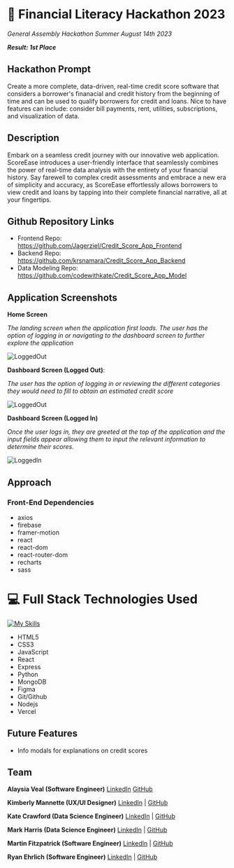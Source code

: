 # 💸 Financial Literacy Hackathon 2023
*General Assembly Hackathon Summer August 14th 2023*

***Result: 1st Place***


## Hackathon Prompt

Create a more complete, data-driven, real-time credit score software that considers a borrower's finanacial and credit history from the beginning of time and can be used to qualify borrowers for credit and loans. Nice to have features can include: consider bill payments, rent, utilities, subscriptions, and visualization of data.


## Description

Embark on a seamless credit journey with our innovative web application. ScoreEase introduces a user-friendly interface that seamlessly combines the power of real-time data analysis with the entirety of your financial history. Say farewell to complex credit assessments and embrace a new era of simplicity and accuracy, as ScoreEase effortlessly allows borrowers to view credit and loans by tapping into their complete financial narrative, all at your fingertips.

## Github Repository Links
- Frontend Repo: https://github.com/Jagerziel/Credit_Score_App_Frontend
- Backend Repo: https://github.com/krsnamara/Credit_Score_App_Backend
- Data Modeling Repo: https://github.com/codewithkate/Credit_Score_App_Model


## Application Screenshots
**Home Screen**

*The landing screen when the application first loads.  The user has the option of logging in or navigating to the dashboard screen to further explore the application*  

![LoggedOut](./src/images/LogoutHomeScreenshot.png)

**Dashboard Screen (Logged Out)**: 

*The user has the option of logging in or reviewing the different categories they would need to fill to obtain an estimated credit score*

![LoggedOut](./src/images/LogoutDashboardScreenshot.png)

**Dashboard Screen (Logged In)**

*Once the user logs in, they are greeted at the top of the application and the input fields appear allowing them to input the relevant information to determine their scores.*

![LoggedIn](./src/images/LoginDashboardScreenshot.png)


## Approach










### Front-End Dependencies

 - axios
 - firebase
 - framer-motion
 - react
 - react-dom
 - react-router-dom
 - recharts
 - sass






# 💻 Full Stack Technologies Used

[![My Skills](https://skillicons.dev/icons?i=html,css,js,react,next,git,github,nodejs,mongodb,figma,netlify,vercel,supabase,vscode&perline=7)](https://skillicons.dev)

- HTML5
- CSS3
- JavaScript
- React
- Express
- Python
- MongoDB
- Figma
- Git/Github
- Nodejs
- Vercel

## Future Features

- Info modals for explanations on credit scores

## Team

**Alaysia Veal (Software Engineer)**
[LinkedIn](https://www.linkedin.com/in/alaysia-veal/)
[GitHub](https://github.com/AlaysiaVeal)

**Kimberly Mannette (UX/UI Designer)**
[LinkedIn](https://www.linkedin.com/in/kimberlymannette/) |
[GitHub](https://github.com/kimberlymannette)

**Kate Crawford (Data Science Engineer)**
[LinkedIn](https://www.linkedin.com/in/kaitlencrawford/) |
[GitHub](https://github.com/codewithkate)

**Mark Harris (Data Science Engineer)**
[LinkedIn](https://www.linkedin.com/in/markcharris1/) |
[GitHub](https://github.com/MarkCHarris)

**Martin Fitzpatrick (Software Engineer)**
[LinkedIn](https://www.linkedin.com/in/martinj-fitzpatrick/) |
[GitHub](https://github.com/krsnamara)

**Ryan Ehrlich (Software Engineer)** 
[LinkedIn](https://www.linkedin.com/in/ryanehrlich/) |
[GitHub](https://github.com/Jagerziel)